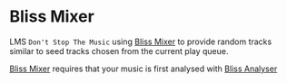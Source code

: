 # Bliss Mixer

LMS `Don't Stop The Music` using [Bliss Mixer](https://github.com/CDrummond/bliss-mixer)
to provide random tracks similar to seed tracks chosen from the current play
queue.

[Bliss Mixer](https://github.com/CDrummond/bliss-mixer) requires that your music
is first analysed with [Bliss Analyser](https://github.com/CDrummond/bliss-analyser)
